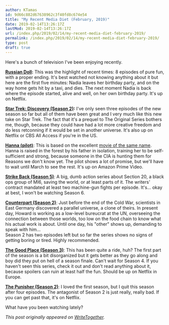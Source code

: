 ```yaml
---
author: KTamas
id: 9d66c882d67638962c3f40fd8c674e54
title: "My Recent Media Diet (February, 2019)"
date: 2019-02-14T13:26:17Z
lastMod: 2019-02-14T13:26:17Z
url: /index.php/2019/02/14/my-recent-media-diet-february-2019/
permalink: /index.php/2019/02/14/my-recent-media-diet-february-2019/
type: post
draft: true
---
```

Here's a bunch of television I've been enjoying recently.

**[Russian Doll](https://www.netflix.com/title/80211627):** This was the highlight of recent times: 8 episodes of pure fun, with a proper ending. It's best watched not knowing anything about it but here are the first five minutes: Nadia leaves her birthday party, and on the way home gets hit by a taxi, and dies. The next moment Nadia is back where the episode started, alive and well, on her own birthday party. It's up on Netflix.

**[Star Trek: Discovery (Season 2)](https://en.wikipedia.org/wiki/File:Star_Trek_Discovery_title_card.jpg):** I've only seen three episodes of the new season so far but all of them have been great and I very much like this new take on Star Trek. The fact that it's a prequel to The Original Series bothers me, though, because they could have had a lot more creative freedom and do less retconning if it would be set in another universe. It's also up on Netflix or CBS All Access if you're in the US.

**[Hanna (pilot)](https://en.wikipedia.org/wiki/Hanna_(TV_series))**: This is based on the excellent [movie of the same name](https://www.imdb.com/title/tt0993842/). Hanna is raised in the forest by his father in isolation, training her to be self-sufficient and strong, because someone in the CIA is hunting them for Reasons we don't know yet. The pilot shows a lot of promise, but we'll have to wait until March to see the rest. It's up on Amazon Prime Video.

**[Strike Back (Season 5)](https://en.wikipedia.org/wiki/Strike_Back_(TV_series))**: A big, dumb action series about Section 20, a black ops group of MI6, saving the world, or at least parts of it. The writers' contract mandated at least two machine-gun fights per episode. It's... okay at best, I won't be watching Season 6.

**[Counterpart (Season 2)](https://en.wikipedia.org/wiki/Counterpart_(TV_series))**: Just before the end of the Cold War, scientists in East Germany discovered a parallel universe, a clone of theirs. In present day, Howard is working as a low-level bureucrat at the UN, overseeing the connection between those worlds, too low on the food chain to know what his actual work is about. Until one day, his "other" shows up, demanding to speak with him...  
Season 2 has two episodes left but so far the series shows no signs of getting boring or tired. Highly recommended.

**[The Good Place (Season 3)](https://en.wikipedia.org/wiki/The_Good_Place)**: This has been quite a ride, huh? The first part of the season is a bit disorganized but it gets better as they go along and boy did they put on hell of a season finale. Can't wait for Season 4. If you haven't seen this series, check it out and don't read anything about it, because spoilers can ruin at least half the fun. Should be up on Netflix in Europe.

**[The Punisher (Season 2)](https://en.wikipedia.org/wiki/The_Punisher_(TV_series))**: I loved the first season, but I quit this season after four episodes. The antagonist of Season 2 is just really, really bad. If you can get past that, it's on Netflix.

What have you been watching lately?

*This post originally appeared on [WriteTogether](https://writetogether.space/posts/ktamas/my-recent-media-diet-february-2019).*
